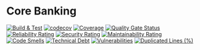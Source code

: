 # Core Banking

[![Build & Test](https://github.com/ktenman/core-banking/actions/workflows/ci.yml/badge.svg)](https://github.com/ktenman/core-banking/actions/workflows/ci.yml)
[![codecov](https://codecov.io/gh/ktenman/core-banking/main/graph/badge.svg)](https://codecov.io/gh/ktenman/core-banking)
[![Coverage](https://sonarcloud.io/api/project_badges/measure?project=core-banking&metric=coverage)](https://sonarcloud.io/summary/new_code?id=core-banking)
[![Quality Gate Status](https://sonarcloud.io/api/project_badges/measure?project=core-banking&metric=alert_status)](https://sonarcloud.io/summary/new_code?id=core-banking)
[![Reliability Rating](https://sonarcloud.io/api/project_badges/measure?project=core-banking&metric=reliability_rating)](https://sonarcloud.io/summary/new_code?id=core-banking)
[![Security Rating](https://sonarcloud.io/api/project_badges/measure?project=core-banking&metric=security_rating)](https://sonarcloud.io/summary/new_code?id=core-banking)
[![Maintainability Rating](https://sonarcloud.io/api/project_badges/measure?project=core-banking&metric=sqale_rating)](https://sonarcloud.io/summary/new_code?id=core-banking)
[![Code Smells](https://sonarcloud.io/api/project_badges/measure?project=core-banking&metric=code_smells)](https://sonarcloud.io/summary/new_code?id=core-banking)
[![Technical Debt](https://sonarcloud.io/api/project_badges/measure?project=core-banking&metric=sqale_index)](https://sonarcloud.io/summary/new_code?id=core-banking)
[![Vulnerabilities](https://sonarcloud.io/api/project_badges/measure?project=core-banking&metric=vulnerabilities)](https://sonarcloud.io/summary/new_code?id=core-banking)
[![Duplicated Lines (%)](https://sonarcloud.io/api/project_badges/measure?project=core-banking&metric=duplicated_lines_density)](https://sonarcloud.io/summary/new_code?id=core-banking)

